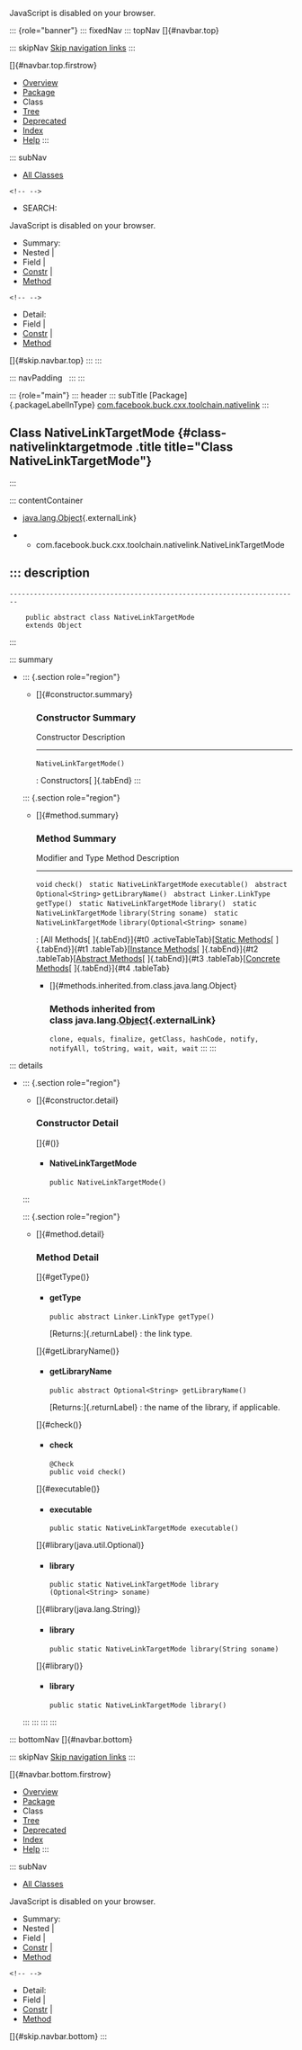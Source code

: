 <div>

JavaScript is disabled on your browser.

</div>

::: {role="banner"}
::: fixedNav
::: topNav
[]{#navbar.top}

::: skipNav
[Skip navigation links](#skip.navbar.top "Skip navigation links")
:::

[]{#navbar.top.firstrow}

-   [Overview](../../../../../../index.html)
-   [Package](package-summary.html)
-   Class
-   [Tree](package-tree.html)
-   [Deprecated](../../../../../../deprecated-list.html)
-   [Index](../../../../../../index-all.html)
-   [Help](../../../../../../help-doc.html)
:::

::: subNav
-   [All Classes](../../../../../../allclasses.html)

```{=html}
<!-- -->
```
-   SEARCH:

<div>

<div>

JavaScript is disabled on your browser.

</div>

</div>

<div>

-   Summary: 
-   Nested \| 
-   Field \| 
-   [Constr](#constructor.summary) \| 
-   [Method](#method.summary)

```{=html}
<!-- -->
```
-   Detail: 
-   Field \| 
-   [Constr](#constructor.detail) \| 
-   [Method](#method.detail)

</div>

[]{#skip.navbar.top}
:::
:::

::: navPadding
 
:::
:::

::: {role="main"}
::: header
::: subTitle
[Package]{.packageLabelInType} [com.facebook.buck.cxx.toolchain.nativelink](package-summary.html)
:::

## Class NativeLinkTargetMode {#class-nativelinktargetmode .title title="Class NativeLinkTargetMode"}
:::

::: contentContainer
-   [java.lang.Object](http://docs.oracle.com/javase/7/docs/api/java/lang/Object.html?is-external=true "class or interface in java.lang"){.externalLink}

-   -   com.facebook.buck.cxx.toolchain.nativelink.NativeLinkTargetMode

::: description
-   

    ------------------------------------------------------------------------

        public abstract class NativeLinkTargetMode
        extends Object
:::

::: summary
-   ::: {.section role="region"}
    -   []{#constructor.summary}

        ### Constructor Summary

          Constructor                Description
          -------------------------- -------------
          `NativeLinkTargetMode()`    

          : Constructors[ ]{.tabEnd}
    :::

    ::: {.section role="region"}
    -   []{#method.summary}

        ### Method Summary

          Modifier and Type               Method                               Description
          ------------------------------- ------------------------------------ -------------
          `void`                          `check()`                             
          `static NativeLinkTargetMode`   `executable()`                        
          `abstract Optional<String>`     `getLibraryName()`                    
          `abstract Linker.LinkType`      `getType()`                           
          `static NativeLinkTargetMode`   `library()`                           
          `static NativeLinkTargetMode`   `library​(String soname)`              
          `static NativeLinkTargetMode`   `library​(Optional<String> soname)`    

          : [All Methods[ ]{.tabEnd}]{#t0 .activeTableTab}[[Static
          Methods](javascript:show(1);)[ ]{.tabEnd}]{#t1
          .tableTab}[[Instance
          Methods](javascript:show(2);)[ ]{.tabEnd}]{#t2
          .tableTab}[[Abstract
          Methods](javascript:show(4);)[ ]{.tabEnd}]{#t3
          .tableTab}[[Concrete
          Methods](javascript:show(8);)[ ]{.tabEnd}]{#t4 .tableTab}

        -   []{#methods.inherited.from.class.java.lang.Object}

            ### Methods inherited from class java.lang.[Object](http://docs.oracle.com/javase/7/docs/api/java/lang/Object.html?is-external=true "class or interface in java.lang"){.externalLink}

            `clone, equals, finalize, getClass, hashCode, notify, notifyAll, toString, wait, wait, wait`
    :::
:::

::: details
-   ::: {.section role="region"}
    -   []{#constructor.detail}

        ### Constructor Detail

        []{#<init>()}

        -   #### NativeLinkTargetMode

                public NativeLinkTargetMode()
    :::

    ::: {.section role="region"}
    -   []{#method.detail}

        ### Method Detail

        []{#getType()}

        -   #### getType

            ``` methodSignature
            public abstract Linker.LinkType getType()
            ```

            [Returns:]{.returnLabel}
            :   the link type.

        []{#getLibraryName()}

        -   #### getLibraryName

            ``` methodSignature
            public abstract Optional<String> getLibraryName()
            ```

            [Returns:]{.returnLabel}
            :   the name of the library, if applicable.

        []{#check()}

        -   #### check

            ``` methodSignature
            @Check
            public void check()
            ```

        []{#executable()}

        -   #### executable

            ``` methodSignature
            public static NativeLinkTargetMode executable()
            ```

        []{#library(java.util.Optional)}

        -   #### library

            ``` methodSignature
            public static NativeLinkTargetMode library​(Optional<String> soname)
            ```

        []{#library(java.lang.String)}

        -   #### library

            ``` methodSignature
            public static NativeLinkTargetMode library​(String soname)
            ```

        []{#library()}

        -   #### library

            ``` methodSignature
            public static NativeLinkTargetMode library()
            ```
    :::
:::
:::
:::

::: bottomNav
[]{#navbar.bottom}

::: skipNav
[Skip navigation links](#skip.navbar.bottom "Skip navigation links")
:::

[]{#navbar.bottom.firstrow}

-   [Overview](../../../../../../index.html)
-   [Package](package-summary.html)
-   Class
-   [Tree](package-tree.html)
-   [Deprecated](../../../../../../deprecated-list.html)
-   [Index](../../../../../../index-all.html)
-   [Help](../../../../../../help-doc.html)
:::

::: subNav
-   [All Classes](../../../../../../allclasses.html)

<div>

<div>

JavaScript is disabled on your browser.

</div>

</div>

<div>

-   Summary: 
-   Nested \| 
-   Field \| 
-   [Constr](#constructor.summary) \| 
-   [Method](#method.summary)

```{=html}
<!-- -->
```
-   Detail: 
-   Field \| 
-   [Constr](#constructor.detail) \| 
-   [Method](#method.detail)

</div>

[]{#skip.navbar.bottom}
:::
